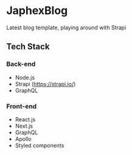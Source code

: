 # JaphexBlog
Latest blog template, playing around with Strapi

## Tech Stack
### Back-end
- Node.js
- Strapi (https://strapi.io/)
- GraphQL

### Front-end
- React.js
- Next.js
- GraphQL
- Apollo
- Styled components